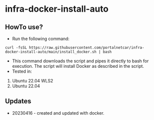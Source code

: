 # infra-docker-install-auto


## HowTo use?
- Run the following command:
```
curl -fsSL https://raw.githubusercontent.com/portalnetcar/infra-docker-install-auto/main/install_docker.sh | bash

```
- This command downloads the script and pipes it directly to bash for execution. The script will install Docker as described in the script.
- Tested in:
1. Ubuntu 22.04 WLS2
2. Ubuntu 22.04

## Updates
- 20230416 - created and updated with docker.
